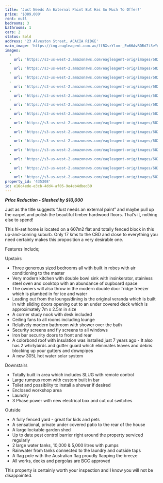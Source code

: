 ```yaml
---
title: 'Just Needs An External Paint But Has So Much To Offer!'
price: '$389,000'
rent: null
bedrooms: 3
bathrooms: 1
cars: 2
status: Sold
address: '23 Alveston Street, ACACIA RIDGE'
main_image: 'https://img.eagleagent.com.au/ffBXsrYlom-_Eo66AvRDRd7t3eY=/1280x854/smart/https://s3-us-west-2.amazonaws.com/eagleagent-orig/images/6823045/117642331-image-M.jpg'
images:
  -
    url: 'https://s3-us-west-2.amazonaws.com/eagleagent-orig/images/6823058/117642331-image-N.jpg'
  -
    url: 'https://s3-us-west-2.amazonaws.com/eagleagent-orig/images/6823057/117642331-image-L.jpg'
  -
    url: 'https://s3-us-west-2.amazonaws.com/eagleagent-orig/images/6823056/117642331-image-K.jpg'
  -
    url: 'https://s3-us-west-2.amazonaws.com/eagleagent-orig/images/6823055/117642331-image-J.jpg'
  -
    url: 'https://s3-us-west-2.amazonaws.com/eagleagent-orig/images/6823054/117642331-image-I.jpg'
  -
    url: 'https://s3-us-west-2.amazonaws.com/eagleagent-orig/images/6823053/117642331-image-H.jpg'
  -
    url: 'https://s3-us-west-2.amazonaws.com/eagleagent-orig/images/6823052/117642331-image-G.jpg'
  -
    url: 'https://s3-us-west-2.amazonaws.com/eagleagent-orig/images/6823051/117642331-image-F.jpg'
  -
    url: 'https://s3-us-west-2.amazonaws.com/eagleagent-orig/images/6823050/117642331-image-E.jpg'
  -
    url: 'https://s3-us-west-2.amazonaws.com/eagleagent-orig/images/6823049/117642331-image-D.jpg'
  -
    url: 'https://s3-us-west-2.amazonaws.com/eagleagent-orig/images/6823048/117642331-image-C.jpg'
  -
    url: 'https://s3-us-west-2.amazonaws.com/eagleagent-orig/images/6823047/117642331-image-B.jpg'
  -
    url: 'https://s3-us-west-2.amazonaws.com/eagleagent-orig/images/6823046/117642331-image-A.jpg'
  -
    url: 'https://s3-us-west-2.amazonaws.com/eagleagent-orig/images/6823045/117642331-image-M.jpg'
property_id: '435308'
id: e16c4ede-e3cb-4dd4-af05-9e4eb4dbed39
---
```

***Price Reduction - Slashed by $10,000***

Just as the title suggests “Just needs an external paint” and maybe pull up the carpet and polish the beautiful timber hardwood floors. That’s it, nothing else to spend!

This hi-set home is located on a 607m2 flat and totally fenced block in this up-and-coming suburb. Only 17 kms to the CBD and close to everything you need certainly makes this proposition a very desirable one.

Features include;

Upstairs
*  Three generous sized bedrooms all with built in robes with air conditioning to the master
*  Very modern kitchen with double bowl sink with insinkerator, stainless steel oven and cooktop with an abundance of cupboard space
*  The owners will also throw in the modern double door fridge freezer which is plumbed in for ice and water
*  Leading out from the lounge/dining is the original veranda which is built in with sliding doors opening out to an under covered deck which is approximately 7m x 2.5m in size
*  A corner study nook with desk included
*  Ceiling fans to all rooms including lounge
*  Relatively modern bathroom with shower over the bath
*  Security screens and fly screens to all windows
*  Iron bar security doors to front and rear
*  A colorbond roof with insulation was installed just 7 years ago - It also has 2 whirlybirds and gutter guard which eliminates leaves and debris blocking up your gutters and downpipes
*  A new 305L hot water solar system

Downstairs
*  Totally built in area which includes SLUG with remote control
*  Large rumpus room with custom built in bar
*  Toilet and possibility to install a shower if desired
*  Enclosed workshop area
*  Laundry
*  3 Phase power with new electrical box and cut out switches

Outside

*  A fully fenced yard - great for kids and pets
*  A sensational, private under covered patio to the rear of the house
*  A large lockable garden shed
*  Up to date pest control barrier right around the property serviced regularly
*  2 large water tanks, 10,000 & 5,000 litres with pumps
*  Rainwater from tanks connected to the laundry and outside taps
*  A flag pole with the Australian flag proudly flapping the breeze
*  All works, decks and pergolas are BCC approved

This property is certainly worth your inspection and I know you will not be disappointed.